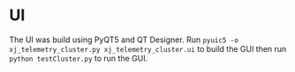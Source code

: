 # UI
The UI was build using PyQT5 and QT Designer. Run ````pyuic5 -o xj_telemetry_cluster.py xj_telemetry_cluster.ui```` to build the GUI then run ````python testCluster.py```` to run the GUI.

